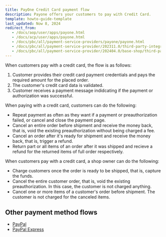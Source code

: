 ```yaml
---
title: PayOne Credit Card payment flow
description: Payone offers your customers to pay with Credit Card.
template: howto-guide-template
last_updated: Now 8, 2024
redirect_from:
   - /docs/aop/user/apps/payone.html
   - /docs/acp/user/apps/payone.html
   - /docs/pbc/all/payment-service-providers/payone/payone.html
   - /docs/pbc/all/payment-service-provider/202311.0/third-party-integrations/payone/integration-in-the-back-office/payone-integration-in-the-back-office.html
   - /docs/pbc/all/payment-service-provider/202404.0/base-shop/third-party-integrations/payone/integration-in-the-back-office/payone-integration-in-the-back-office.html
---
```


When customers pay with a credit card, the flow is as follows:

1. Customer provides their credit card payment credentials and pays the required amount for the placed order.
2. The customer's credit card data is validated.
3. Customer receives a payment message indidcating if the payment or authorization was successful.

When paying with a credit card, customers can do the following:

- Repeat payment as often as they want if a payment or preauthorization failed, or cancel and close the payment page.
- Cancel an entire order before shipment and receive the money back, that is, void the existing preauthorization without being charged a fee.
- Cancel an order after it's ready for shipment and receive the money back, that is, trigger a refund.
- Return part or all items of an order after it was shipped and recieve a refund for the returned items of full order respectively.

When customers pay with a credit card, a shop owner can do the following:


- Charge customers once the order is ready to be shipped, that is, capture the funds.
- Cancel the entire customer order, that is, void the existing preauthorization. In this case, the customer is not charged anything.
- Cancel one or more items of a customer's order before shipment. The customer is not charged for the canceled items.

## Other payment method flows

* [PayPal](/docs/pbc/all/payment-service-provider/{{page.version}}/base-shop/third-party-integrations/payone/app-composition-platform-integration/payment-method-flows/pay-pal.html)
* [PayPal Express](/docs/pbc/all/payment-service-provider/{{page.version}}/base-shop/third-party-integrations/payone/app-composition-platform-integration/payment-method-flows/pay-pal-express.html)
